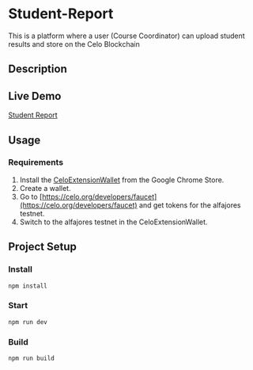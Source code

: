 # Student-Report
This is a platform where a user (Course Coordinator) can upload student results and store on the Celo Blockchain
## Description


## Live Demo
[Student Report](https://mahlang03.github.io/Student-Report/)

## Usage

### Requirements
1. Install the [CeloExtensionWallet](https://chrome.google.com/webstore/detail/celoextensionwallet/kkilomkmpmkbdnfelcpgckmpcaemjcdh?hl=en) from the Google Chrome Store.
2. Create a wallet.
3. Go to [https://celo.org/developers/faucet](https://celo.org/developers/faucet) and get tokens for the alfajores testnet.
4. Switch to the alfajores testnet in the CeloExtensionWallet.


## Project Setup

### Install
```
npm install
```

### Start
```
npm run dev
```

### Build
```
npm run build
